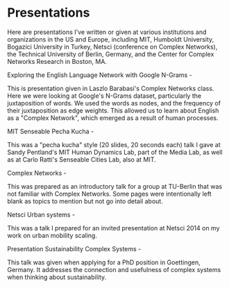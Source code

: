 # Presentations

Here are presentations I've written or given at various institutions and organizations in the US and Europe, including MIT, Humboldt University, Bogazici University in Turkey, Netsci (conference on Complex Networks), the Technical University of Berlin, Germany, and the Center for Complex Networks Research in Boston, MA.


Exploring the English Language Network with Google N-Grams - 

This is presentation given in Laszlo Barabasi's Complex Networks class.   Here we were looking at Google's N-Grams dataset, particularly the juxtaposition of words.  We used the words as nodes, and the frequency of their juxtaposition as edge weights.  This allowed us to learn about English as a "Complex Network", which emerged as a result of human processes.


MIT Senseable Pecha Kucha -

This was a "pecha kucha" style (20 slides, 20 seconds each) talk I gave at Sandy Pentland's MIT Human Dynamics Lab, part of the Media Lab, as well as at Carlo Ratti's Senseable Cities Lab, also at MIT.

Complex Networks - 

This was prepared as an introductory talk for a group at TU-Berlin that was not familiar with Complex Networks.
Some pages were intentionally left blank as topics to mention but not go into detail about.

Netsci Urban systems -

This was a talk I prepared for an invited presentation at Netsci 2014 on my work on urban mobility scaling.


Presentation Sustainability Complex Systems - 

This talk was given when applying for a PhD position in Goettingen, Germany.  It addresses the connection and usefulness of complex systems when thinking about sustainability.

